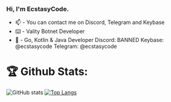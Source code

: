 ### Hi, I'm EcstasyCode. 
- :mailbox: - You can contact me on Discord, Telegram and Keybase
- :keyboard: - Vality Botnet Developer
- :orange_book: - Go, Kotlin & Java Developer
Discord: BANNED
Keybase: @ecstasycode
Telegram: @ecstasycode


# :trophy: Github Stats:
![GitHub stats](https://github-readme-stats.vercel.app/api?username=ecstasycode&show_icons=true&layout=compact)
[![Top Langs](https://github-readme-stats.vercel.app/api/top-langs/?username=ecstasycode&layout=compact)](https://github.com/ecstasycode)
